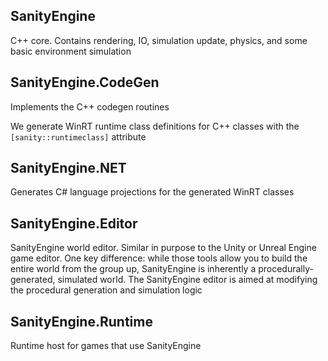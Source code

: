 ## SanityEngine

C++ core. Contains rendering, IO, simulation update, physics, and some basic environment simulation

## SanityEngine.CodeGen

Implements the C++ codegen routines

We generate WinRT runtime class definitions for C++ classes with the `[sanity::runtimeclass]` attribute

## SanityEngine.NET

Generates C# language projections for the generated WinRT classes

## SanityEngine.Editor

SanityEngine world editor. Similar in purpose to the Unity or Unreal Engine game editor. One key difference: while 
those tools allow you to build the entire world from the group up, SanityEngine is inherently a procedurally-generated,
simulated world. The SanityEngine editor is aimed at modifying the procedural generation and simulation logic

## SanityEngine.Runtime

Runtime host for games that use SanityEngine
